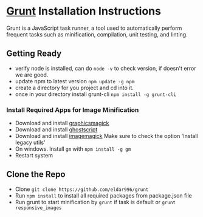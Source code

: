 # [Grunt](https://gruntjs.com/) Installation Instructions
Grunt is a JavaScript task runner, a tool used to automatically perform frequent tasks such as minification, compilation, unit testing, and linting.

## Getting Ready
* verify node is installed, can do `node -v` to check version, if doesn't error we are good.
* update npm to latest version `npm update -g npm`
* create a directory for you project and cd into it.
* once in your directory install grunt-cli `npm install -g grunt-cli`

### Install Required Apps for Image Minification
* Download and install [graphicsmagick](http://www.graphicsmagick.org/download.html)
* Download and install [ghostscript](https://www.ghostscript.com/download/gsdnld.html)
* Download and install [imagemagick](https://www.imagemagick.org/script/download.php) Make sure to check the option 'Install legacy utils'
* On windows. Install `gm` with `npm install -g gm`
* Restart system

## Clone the Repo
* Clone `git clone https://github.com/eldar996/grunt`
* Run `npm install` to install all required packages from package.json file
* Run grunt to start minification by `grunt` if task is default or `grunt responsive_images`
